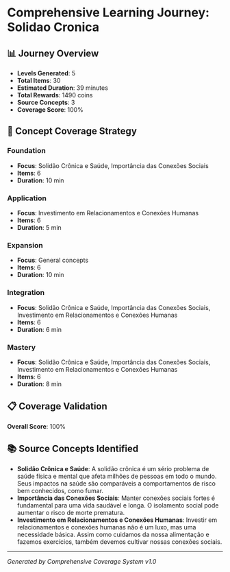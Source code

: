 # Comprehensive Learning Journey: Solidao Cronica

## 📊 Journey Overview
- **Levels Generated**: 5
- **Total Items**: 30
- **Estimated Duration**: 39 minutes
- **Total Rewards**: 1490 coins
- **Source Concepts**: 3
- **Coverage Score**: 100%

## 🎯 Concept Coverage Strategy

### Foundation
- **Focus**: Solidão Crônica e Saúde, Importância das Conexões Sociais
- **Items**: 6
- **Duration**: 10 min

### Application
- **Focus**: Investimento em Relacionamentos e Conexões Humanas
- **Items**: 6
- **Duration**: 5 min

### Expansion
- **Focus**: General concepts
- **Items**: 6
- **Duration**: 10 min

### Integration
- **Focus**: Solidão Crônica e Saúde, Importância das Conexões Sociais, Investimento em Relacionamentos e Conexões Humanas
- **Items**: 6
- **Duration**: 6 min

### Mastery
- **Focus**: Solidão Crônica e Saúde, Importância das Conexões Sociais, Investimento em Relacionamentos e Conexões Humanas
- **Items**: 6
- **Duration**: 8 min

## 📋 Coverage Validation
**Overall Score**: 100%

## 📚 Source Concepts Identified
- **Solidão Crônica e Saúde**: A solidão crônica é um sério problema de saúde física e mental que afeta milhões de pessoas em todo o mundo. Seus impactos na saúde são comparáveis a comportamentos de risco bem conhecidos, como fumar.
- **Importância das Conexões Sociais**: Manter conexões sociais fortes é fundamental para uma vida saudável e longa. O isolamento social pode aumentar o risco de morte prematura.
- **Investimento em Relacionamentos e Conexões Humanas**: Investir em relacionamentos e conexões humanas não é um luxo, mas uma necessidade básica. Assim como cuidamos da nossa alimentação e fazemos exercícios, também devemos cultivar nossas conexões sociais.

---
*Generated by Comprehensive Coverage System v1.0*
